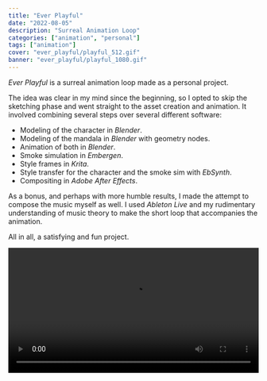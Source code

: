 ```yaml
---
title: "Ever Playful"
date: "2022-08-05"
description: "Surreal Animation Loop"
categories: ["animation", "personal"]
tags: ["animation"]
cover: "ever_playful/playful_512.gif"
banner: "ever_playful/playful_1080.gif"
---
```


_Ever Playful_ is a surreal animation loop made as a personal project. 

The idea was clear in my mind since the beginning, so I opted to skip the sketching phase and went straight to the asset creation and animation. It involved combining several steps over several different software:

* Modeling of the character in *Blender*.
* Modeling of the mandala in *Blender* with geometry nodes.
* Animation of both in *Blender*.
* Smoke simulation in *Embergen*.
* Style frames in *Krita*.
* Style transfer for the character and the smoke sim with *EbSynth*.
* Compositing in *Adobe After Effects*.

As a bonus, and perhaps with more humble results, I made the attempt to compose the music myself as well. I used *Ableton Live* and my rudimentary understanding of music theory to make the short loop that accompanies the animation.

All in all, a satisfying and fun project. 

<video width="100%" controls loop>
  <source src="ever_playful/playfuler_1080.mp4" type="video/mp4">
  There should be a video here, but it seems video playback is not supported by your browser. 
</video>
